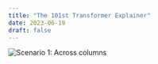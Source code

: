 ```yaml
---
title: "The 101st Transformer Explainer"
date: 2023-06-19
draft: false
---
```


<!-- ![Scenario 1: Across columns](/new_background.svg) -->

![Scenario 1: Across columns](/with_ln_edits.svg)
